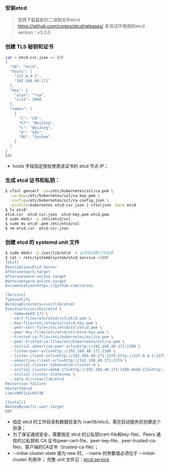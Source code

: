 ### 安装etcd
> 官网下载最新的二进制文件etcd https://github.com/coreos/etcd/releases/
> 本测试环境用的etcd version：v3.3.0

### 创建 TLS 秘钥和证书
```bash
cat > etcd-csr.json << EOF
{
  "CN": "etcd",
  "hosts": [
    "127.0.0.1",
    "192.168.40.171"
  ],
  "key": {
    "algo": "rsa",
    "size": 2048
  },
  "names": [
    {
      "C": "CN",
      "ST": "BeiJing",
      "L": "BeiJing",
      "O": "k8s",
      "OU": "System"
    }
  ]
}
EOF
```
+ hosts 字段指定授权使用该证书的 etcd 节点 IP；
### 生成 etcd 证书和私钥：
```bash
$ cfssl gencert -ca=/etc/kubernetes/ssl/ca.pem \
  -ca-key=/etc/kubernetes/ssl/ca-key.pem \
  -config=/etc/kubernetes/ssl/ca-config.json \
  -profile=kubernetes etcd-csr.json | cfssljson -bare etcd
$ ls etcd*
etcd.csr  etcd-csr.json  etcd-key.pem etcd.pem
$ sudo mkdir -p /etc/etcd/ssl
$ sudo mv etcd*.pem /etc/etcd/ssl
$ rm etcd.csr  etcd-csr.json
```
### 创建 etcd 的 systemd unit 文件
```bash
$ sudo mkdir -p /var/lib/etcd  # 必须先创建工作目录
$ cat > /etc/systemd/system/etcd.service <<EOF
[Unit]
Description=Etcd Server
After=network.target
After=network-online.target
Wants=network-online.target
Documentation=https://github.com/coreos

[Service]
Type=notify
WorkingDirectory=/var/lib/etcd/
ExecStart=/usr/bin/etcd \
  --name=deb8-171 \
  --cert-file=/etc/etcd/ssl/etcd.pem \
  --key-file=/etc/etcd/ssl/etcd-key.pem \
  --peer-cert-file=/etc/etcd/ssl/etcd.pem \
  --peer-key-file=/etc/etcd/ssl/etcd-key.pem \
  --trusted-ca-file=/etc/kubernetes/ssl/ca.pem \
  --peer-trusted-ca-file=/etc/kubernetes/ssl/ca.pem \
  --initial-advertise-peer-urls=http://192.168.40.171:2380 \
  --listen-peer-urls=http://192.168.40.171:2380 \
  --listen-client-urls=http://192.168.40.171:2379,http://127.0.0.1:2379 \
  --advertise-client-urls=http://192.168.40.171:2379 \
  --initial-cluster-token=etcd-cluster-0 \
  --initial-cluster=deb8-171=http://192.168.40.171:2380,deb8-172=http://192.168.40.172:2380,deb8-173=http://192.168.40.173:2380\
  --initial-cluster-state=new \
  --data-dir=/var/lib/etcd
Restart=on-failure
RestartSec=5
LimitNOFILE=65536

[Install]
WantedBy=multi-user.target
EOF
```
+ 指定 etcd 的工作目录和数据目录为 /var/lib/etcd，需在启动服务前创建这个目录；
+ 为了保证通信安全，需要指定 etcd 的公私钥(cert-file和key-file)、Peers 通信的公私钥和 CA 证书(peer-cert-file、peer-key-file、peer-trusted-ca-file)、客户端的CA证书（trusted-ca-file）；
+ --initial-cluster-state 值为 new 时，--name 的参数值必须位于 --initial-cluster 列表中；
完整 unit 文件见：[etcd.service](https://github.com/alejo194/kubernetes-az/blob/master/systemd/etcd.service)
